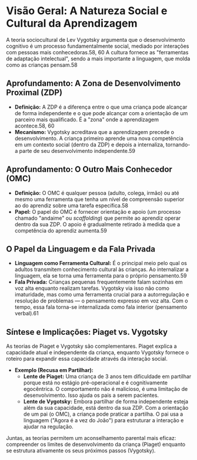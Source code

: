 # Visão Geral: A Natureza Social e Cultural da Aprendizagem

A teoria sociocultural de Lev Vygotsky argumenta que o desenvolvimento cognitivo é um processo fundamentalmente social, mediado por interações com pessoas mais conhecedoras.58, 60 A cultura fornece as "ferramentas de adaptação intelectual", sendo a mais importante a linguagem, que molda como as crianças pensam.58

## Aprofundamento: A Zona de Desenvolvimento Proximal (ZDP)
- **Definição:** A ZDP é a diferença entre o que uma criança pode alcançar de forma independente e o que pode alcançar com a orientação de um parceiro mais qualificado. É a "zona" onde a aprendizagem acontece.58, 60
- **Mecanismo:** Vygotsky acreditava que a aprendizagem precede o desenvolvimento. A criança primeiro aprende uma nova competência em um contexto social (dentro da ZDP) e depois a internaliza, tornando-a parte de seu desenvolvimento independente.59

## Aprofundamento: O Outro Mais Conhecedor (OMC)
- **Definição:** O OMC é qualquer pessoa (adulto, colega, irmão) ou até mesmo uma ferramenta que tenha um nível de compreensão superior ao do aprendiz sobre uma tarefa específica.58
- **Papel:** O papel do OMC é fornecer orientação e apoio (um processo chamado "andaime" ou *scaffolding*) que permite ao aprendiz operar dentro da sua ZDP. O apoio é gradualmente retirado à medida que a competência do aprendiz aumenta.59

## O Papel da Linguagem e da Fala Privada
- **Linguagem como Ferramenta Cultural:** É o principal meio pelo qual os adultos transmitem conhecimento cultural às crianças. Ao internalizar a linguagem, ela se torna uma ferramenta para o próprio pensamento.59
- **Fala Privada:** Crianças pequenas frequentemente falam sozinhas em voz alta enquanto realizam tarefas. Vygotsky via isso não como imaturidade, mas como uma ferramenta crucial para a autorregulação e resolução de problemas — o pensamento expresso em voz alta. Com o tempo, essa fala torna-se internalizada como fala interior (pensamento verbal).61

## Síntese e Implicações: Piaget vs. Vygotsky
As teorias de Piaget e Vygotsky são complementares. Piaget explica a capacidade atual e independente da criança, enquanto Vygotsky fornece o roteiro para expandir essa capacidade através da interação social.

- **Exemplo (Recusa em Partilhar):**
    - **Lente de Piaget:** Uma criança de 3 anos tem dificuldade em partilhar porque está no estágio pré-operacional e é cognitivamente egocêntrica. O comportamento não é malicioso, é uma limitação de desenvolvimento. Isso ajuda os pais a serem pacientes.
    - **Lente de Vygotsky:** Embora partilhar de forma independente esteja além da sua capacidade, está dentro da sua ZDP. Com a orientação de um pai (o OMC), a criança pode praticar a partilha. O pai usa a linguagem ("Agora é a vez do João") para estruturar a interação e ajudar na regulação.

Juntas, as teorias permitem um aconselhamento parental mais eficaz: compreender os limites de desenvolvimento da criança (Piaget) enquanto se estrutura ativamente os seus próximos passos (Vygotsky).